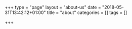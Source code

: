 +++
type = "page"
layout = "about-us"
date = "2018-05-31T13:42:12+01:00"
title = "about"
categories = []
tags = []

+++
